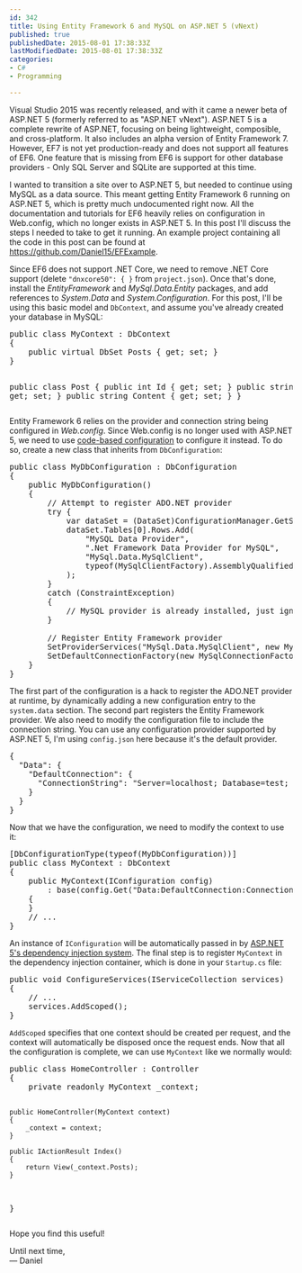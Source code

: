 ```yaml
---
id: 342
title: Using Entity Framework 6 and MySQL on ASP.NET 5 (vNext)
published: true
publishedDate: 2015-08-01 17:38:33Z
lastModifiedDate: 2015-08-01 17:38:33Z
categories:
- C#
- Programming

---
```


<p>Visual Studio 2015 was recently released, and with it came a newer beta of ASP.NET 5 (formerly referred to as "ASP.NET vNext"). ASP.NET 5 is a complete rewrite of ASP.NET, focusing on being lightweight, composible, and cross-platform. It also includes an alpha version of Entity Framework 7. However, EF7 is not yet production-ready and does not support all features of EF6. One feature that is missing from EF6 is support for other database providers - Only SQL Server and SQLite are supported at this time.</p>

</p>I wanted to transition a site over to ASP.NET 5, but needed to continue using MySQL as a data source. This meant getting Entity Framework 6 running on ASP.NET 5, which is pretty much undocumented right now. All the documentation and tutorials for EF6 heavily relies on configuration in Web.config, which no longer exists in ASP.NET 5. In this post I'll discuss the steps I needed to take to get it running. An example project containing all the code in this post can be found at <a href="https://github.com/Daniel15/EFExample">https://github.com/Daniel15/EFExample</a>.</p>

<p>Since EF6 does not support .NET Core, we need to remove .NET Core support (delete <code>"dnxcore50": { }</code> from <code>project.json</code>). Once that's done, install the <em>EntityFramework</em> and <em>MySql.Data.Entity</em> packages, and add references to <em>System.Data</em> and <em>System.Configuration</em>. For this post, I'll be using this basic model and <code>DbContext</code>, and assume you've already created your database in MySQL:</p>
<pre class="brush: csharp">
public class MyContext : DbContext
{
	public virtual DbSet<Post> Posts { get; set; }
}

public class Post
{
	public int Id { get; set; }
	public string Title { get; set; }
	public string Content { get; set; }
}
</pre>

<p>Entity Framework 6 relies on the provider and connection string being configured in <em>Web.config</em>. Since Web.config is no longer used with ASP.NET 5, we need to use <a href="https://msdn.microsoft.com/en-us/data/jj680699.aspx"  target="_blank">code-based configuration</a> to configure it instead. To do so, create a new class that inherits from <code>DbConfiguration</code>:</p>

<pre class="brush: csharp">
public class MyDbConfiguration : DbConfiguration
{
	public MyDbConfiguration()
	{
		// Attempt to register ADO.NET provider
		try {
			var dataSet = (DataSet)ConfigurationManager.GetSection("system.data");
			dataSet.Tables[0].Rows.Add(
				"MySQL Data Provider",
				".Net Framework Data Provider for MySQL",
				"MySql.Data.MySqlClient",
				typeof(MySqlClientFactory).AssemblyQualifiedName
			);
		}
		catch (ConstraintException)
		{
			// MySQL provider is already installed, just ignore the exception
		}

		// Register Entity Framework provider
		SetProviderServices("MySql.Data.MySqlClient", new MySqlProviderServices());
		SetDefaultConnectionFactory(new MySqlConnectionFactory());
	}
}
</pre>

<p>The first part of the configuration is a hack to register the ADO.NET provider at runtime, by dynamically adding a new configuration entry to the <code>system.data</code> section. The second part registers the Entity Framework provider. We also need to modify the configuration file to include the connection string. You can use any configuration provider supported by ASP.NET 5, I'm using <code>config.json</code> here because it's the default provider.
</p>

<pre class="brush: js">
{
  "Data": {
    "DefaultConnection": {
      "ConnectionString": "Server=localhost; Database=test; Uid=vmdev; Pwd=password;"
    }
  }
}
</pre>
<p></p>
<p>Now that we have the configuration, we need to modify the context to use it:</p>

<pre class="brush: csharp">
[DbConfigurationType(typeof(MyDbConfiguration))]
public class MyContext : DbContext
{
	public MyContext(IConfiguration config)
		: base(config.Get("Data:DefaultConnection:ConnectionString"))
	{
	}
	// ...
}
</pre>

<p>An instance of <code>IConfiguration</code> will be automatically passed in by <a href="http://blogs.msdn.com/b/webdev/archive/2014/06/17/dependency-injection-in-asp-net-vnext.aspx" target="_blank">ASP.NET 5's dependency injection system</a>. The final step is to register <code>MyContext</code> in the dependency injection container, which is done in your <code>Startup.cs</code> file:</p>

<pre class="brush: csharp">
public void ConfigureServices(IServiceCollection services)
{
	// ...
	services.AddScoped<MyContext>();
}
</pre>

<p><code>AddScoped</code> specifies that one context should be created per request, and the context will automatically be disposed once the request ends. Now that all the configuration is complete, we can use <code>MyContext</code> like we normally would:</p>
<pre class="brush: csharp">
public class HomeController : Controller
{
    private readonly MyContext _context;

    public HomeController(MyContext context)
    {
	    _context = context;
    }

    public IActionResult Index()
    {
        return View(_context.Posts);
    }
}
</pre>
<p>Hope you find this useful!</p>
<p>Until next time, <br />&mdash; Daniel</p>
